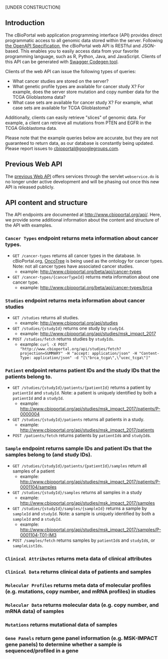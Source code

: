 [UNDER CONSTRUCTION]

## Introduction

The cBioPortal web application programming interface (API) provides direct programmatic access to all genomic data stored 
within the server. Following [the OpenAPI Specification](https://www.openapis.org/), the cBioPortal web API is RESTful and JSON-based. 
This enables you to easily access data from your favorite programming language, such as R, Python, Java, and JavaScript. 
Clients of this API can be generated with [Swagger Codegen tool](https://swagger.io/tools/swagger-codegen/).

Clients of the web API can issue the following types of queries:

* What cancer studies are stored on the server?
* What genetic profile types are available for cancer study X?  For example, does 
the server store mutation and copy number data for the TCGA Glioblastoma data?
* What case sets are available for cancer study X?  For example, what case sets are available for TCGA Glioblastoma?

Additionally, clients can easily retrieve "slices" of genomic data. For example, a client can retrieve all mutations
from PTEN and EGFR in the TCGA Glioblastoma data.

Please note that the example queries below are accurate, but they are not guaranteed to return data, 
as our database is constantly being updated. Please report issues to cbioportal@googlegroups.com.

## Previous Web API

The [previous Web API](http://www.cbioportal.org/web_api.jsp) offers services through the servlet `webservice.do` is no longer under active development and will be phasing out once this new API is released publicly.

## API content and structure

The API endpoints are documented at http://www.cbioportal.org/api/. Here, we provide some additional information about the content and structure of the API with examples.

### `Cancer Types` endpoint returns meta information about cancer types.
  * `GET /cancer-types` returns all cancer types in the database. In cBioPortal.org, [OncoTree](http://oncotree.mskcc.org) is being used as the ontology for cancer types. Note: not all cancer types have associated cancer studies.
    * example: http://www.cbioportal.org/beta/api/cancer-types
  * `GET /cancer-types/{cancerTypeId}` returns meta information about one cancer type.
    * example: http://www.cbioportal.org/beta/api/cancer-types/brca

### `Studies` endpoint returns meta information about cancer studies
  * `GET /studies` returns all studies.
    * example: http://www.cbioportal.org/api/studies
  * `GET /studies/{studyId}` returns one study by `studyId`.
    * example: http://www.cbioportal.org/api/studies/msk_impact_2017
  * `POST /studies/fetch` returns studies by `studyIds`.
    * example: `curl -X POST "http://www.cbioportal.org/api/studies/fetch?projection=SUMMARY" -H "accept: application/json" -H "Content-Type: application/json" -d "[\"brca_tcga\",\"ucec_tcga\"]"`
    
### `Patient` endpoint returns patient IDs and the study IDs that the patients belong to.
  * `GET /studies/{studyId}/patients/{patientId}` returns a patient by `patientId` and `studyId`. Note: a patient is uniquely identified by both a `patientId` and a `studyId`.
    * example: http://www.cbioportal.org/api/studies/msk_impact_2017/patients/P-0000004
  * `GET /studies/{studyId}/patients` returns all patients in a study.
    * example: http://www.cbioportal.org/api/studies/msk_impact_2017/patients
  * `POST /patients/fetch` returns patients by `patientId`s and `studyId`s.
  
### `Sample` endpoint returns sample IDs and patient IDs that the samples belong to (and study IDs).
  * `GET /studies/{studyId}/patients/{patientId}/samples` return all samples of a patient
    * example: http://www.cbioportal.org/api/studies/msk_impact_2017/patients/P-0001104/samples
  * `GET /studies/{studyId}/samples` returns all samples in a study
    * example: http://www.cbioportal.org/api/studies/msk_impact_2017/samples
  * `GET /studies/{studyId}/samples/{sampleId}` returns a sample by `sampleId` and `studyId`. Note: a sample is uniquely identified by both a `sampleId` and a `studyId`.
    * example: http://www.cbioportal.org/api/studies/msk_impact_2017/samples/P-0001104-T01-IM3
  * `POST /samples/fetch` returns samples by `patientId`s and `studyId`s, or `sampleListIds`.
  
### `Clinical Attributes` returns meta data of clinical attributes

### `Clinical Data` returns clinical data of patients and samples

### `Molecular Profiles` returns meta data of molecular profiles (e.g. mutations, copy number, and mRNA profiles) in studies

### `Molecular Data` returns molecular data (e.g. copy number, and mRNA data) of samples

### `Mutations` returns mutational data of samples

### `Gene Panels` return gene panel information (e.g. MSK-IMPACT gene panels) to determine whether a sample is sequenced/profiled in a gene
  
  
